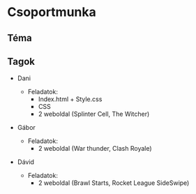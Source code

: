 # Csoportmunka

## Téma

## Tagok
- Dani <br>
    - Feladatok: <br>
        - Index.html + Style.css<br>
        - CSS <br>
        - 2 weboldal (Splinter Cell, The Witcher)

- Gábor <br>
    - Feladatok: <br>
        - 2 weboldal (War thunder, Clash Royale)


- Dávid <br>
    - Feladatok: <br>
        - 2 weboldal (Brawl Starts, Rocket League SideSwipe)
